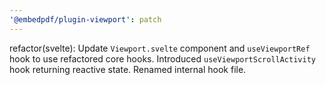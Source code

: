 ```yaml
---
'@embedpdf/plugin-viewport': patch
---
```


refactor(svelte): Update `Viewport.svelte` component and `useViewportRef` hook to use refactored core hooks. Introduced `useViewportScrollActivity` hook returning reactive state. Renamed internal hook file.
